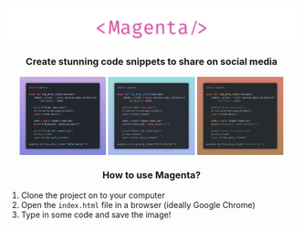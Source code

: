 <p align="center">
    <img src="logo.png">
</p>

<h3 align="center">Create stunning code snippets to share on social media</h3>

<p align="center">
  <img src="example-1.png" alt="Example 1" width="30%">
  <img src="example-2.png" alt="Example 2" width="30%">
  <img src="example-3.png" alt="Example 3" width="30%">
</p>

<h3 align="center">How to use Magenta?</h3>

1. Clone the project on to your computer
2. Open the `index.html` file in a browser (ideally Google Chrome)
3. Type in some code and save the image!
